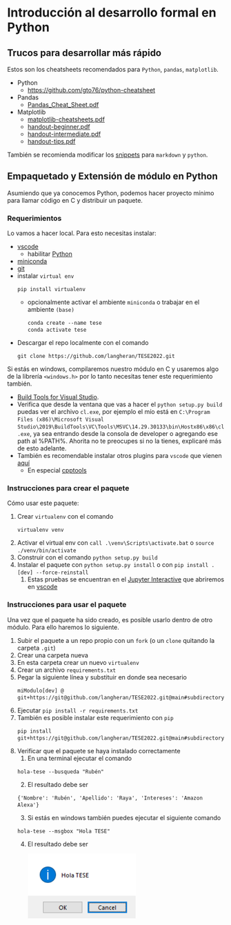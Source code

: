 # Introducción al desarrollo formal en Python

## Trucos para desarrollar más rápido

Estos son los cheatsheets recomendados para `Python`, `pandas`, `matplotlib`. 

- Python
  - https://github.com/gto76/python-cheatsheet
- Pandas
  - [Pandas_Cheat_Sheet.pdf](./docs/Pandas_Cheat_Sheet.pdf)
- Matplotlib
  - [matplotlib-cheatsheets.pdf](./docs/matplotlib-cheatsheets.pdf)
  - [handout-beginner.pdf](./docs/handout-beginner.pdf)
  - [handout-intermediate.pdf](./docs/handout-intermediate.pdf)
  - [handout-tips.pdf](./docs/handout-tips.pdf)

También se recomienda modificar los [snippets](command:workbench.action.openSnippets) para `markdown` y `python`.

## Empaquetado y Extensión de módulo en Python

Asumiendo que ya conocemos Python, podemos hacer proyecto mínimo para llamar código en C y distribuir un paquete.

### Requerimientos

Lo vamos a hacer local. Para esto necesitas instalar:

- [vscode](https://code.visualstudio.com/download)
  - habilitar [Python](vscode:extension/ms-python.python)
- [miniconda](https://docs.conda.io/en/latest/miniconda.html)
- [git](https://github.com/git-guides/install-git)
- instalar `virtual env`
    ```
    pip install virtualenv
    ```
  - opcionalmente activar el ambiente `miniconda` o trabajar en el ambiente `(base)`
    ```
    conda create --name tese
    conda activate tese
    ```
- Descargar el repo localmente con el comando 
    ```
    git clone https://github.com/langheran/TESE2022.git
    ```

Si estás en windows, compilaremos nuestro módulo en C y usaremos algo de la librería `<windows.h>` por lo tanto necesitas tener este requerimiento también.

- [Build Tools for Visual Studio](http://download.microsoft.com/download/5/F/7/5F7ACAEB-8363-451F-9425-68A90F98B238/visualcppbuildtools_full.exe).
- Verifica que desde la ventana que vas a hacer el `python setup.py build` puedas ver el archivo `cl.exe`, por ejemplo el mío está en `C:\Program Files (x86)\Microsoft Visual Studio\2019\BuildTools\VC\Tools\MSVC\14.29.30133\bin\Hostx86\x86\cl.exe`, ya sea entrando desde la consola de developer o agregando ese path al %PATH%. Ahorita no te preocupes si no la tienes, explicaré más de esto adelante.
- También es recomendable instalar otros plugins para `vscode` que vienen [aquí](https://code.visualstudio.com/docs/cpp/config-msvc#_prerequisites)
  - En especial [cpptools](vscode:extension/ms-vscode.cpptools)

### Instrucciones para crear el paquete

Cómo usar este paquete:

1. Crear `virtualenv` con el comando 
    ```
    virtualenv venv
    ```
2. Activar el virtual env con `call .\venv\Scripts\activate.bat` o `source ./venv/bin/activate`
3. Construir con el comando `python setup.py build`
4. Instalar el paquete con `python setup.py install` o con `pip install .[dev] --force-reinstall`
   1. Estas pruebas se encuentran en el [Jupyter Interactive](./test.py) que abriremos en [vscode](http://code.visualstudio.com/docs/python/jupyter-support-py)

### Instrucciones para usar el paquete

Una vez que el paquete ha sido creado, es posible usarlo dentro de otro módulo. Para ello haremos lo siguiente.

1. Subir el paquete a un repo propio con un `fork` (o un `clone` quitando la carpeta `.git`)
2. Crear una carpeta nueva
3. En esta carpeta crear un nuevo `virtualenv`
4. Crear un archivo `requirements.txt`
5. Pegar la siguiente línea y substituir en donde sea necesario
    ```
    miModulo[dev] @ git+https://git@github.com/langheran/TESE2022.git@main#subdirectory=paquete_python
    ```
6. Ejecutar `pip install -r requirements.txt`
7. También es posible instalar este requerimiento con `pip`
    ```
    pip install git+https://git@github.com/langheran/TESE2022.git@main#subdirectory=paquete_python
    ```
8. Verificar que el paquete se haya instalado correctamente
   1. En una terminal ejecutar el comando 
    ```
    hola-tese --busqueda "Rubén"
    ```
   2. El resultado debe ser
    ```
    {'Nombre': 'Rubén', 'Apellido': 'Raya', 'Intereses': 'Amazon Alexa'}
    ```
   3. Si estás en windows también puedes ejecutar el siguiente comando
    ```
    hola-tese --msgbox "Hola TESE"
    ```
   4. El resultado debe ser
   
      ![msgbox](./images/msgbox.png)
